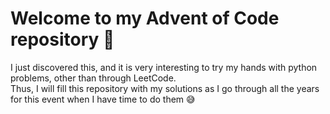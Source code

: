 # Welcome to my Advent of Code repository 🎄

I just discovered this, and it is very interesting to try my hands with python problems, other than through LeetCode.\
Thus, I will fill this repository with my solutions as I go through all the years for this event when I have time to do them 😅
